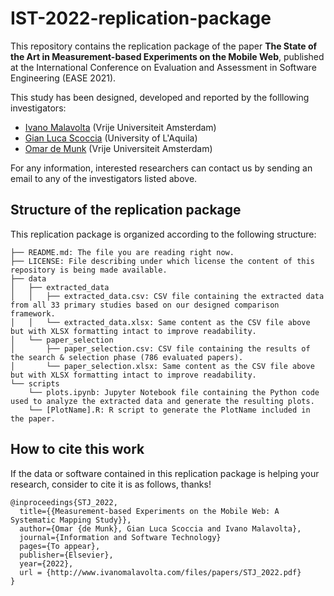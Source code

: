 # IST-2022-replication-package
This repository contains the replication package of the paper **The State of the Art in Measurement-based Experiments on the Mobile Web**, published at the International Conference on Evaluation and Assessment in Software Engineering (EASE 2021). 

This study has been designed, developed and reported by the folllowing investigators:
- [Ivano Malavolta](https://www.ivanomalavolta.com) (Vrije Universiteit Amsterdam)
- [Gian Luca Scoccia](https://www.gianlucascoccia.github.com) (University of L'Aquila)
- [Omar de Munk](https://www.linkedin.com/in/omar-de-munk-1ba555116/?originalSubdomain=nl) (Vrije Universiteit Amsterdam)

For any information, interested researchers can contact us by sending an email to any of the investigators listed above. 

## Structure of the replication package
This replication package is organized according to the following structure:
```
├── README.md: The file you are reading right now.
├── LICENSE: File describing under which license the content of this repository is being made available.
├── data
│   ├── extracted_data
│   │   ├── extracted_data.csv: CSV file containing the extracted data from all 33 primary studies based on our designed comparison framework.
│   │   └── extracted_data.xlsx: Same content as the CSV file above but with XLSX formatting intact to improve readability.
│   └── paper_selection
│       ├── paper_selection.csv: CSV file containing the results of the search & selection phase (786 evaluated papers).
│       └── paper_selection.xlsx: Same content as the CSV file above but with XLSX formatting intact to improve readability.
└── scripts
    └── plots.ipynb: Jupyter Notebook file containing the Python code used to analyze the extracted data and generate the resulting plots.
    └── [PlotName].R: R script to generate the PlotName included in the paper. 
```

## How to cite this work
If the data or software contained in this replication package is helping your research, consider to cite it is as follows, thanks!

```
@inproceedings{STJ_2022,
  title={{Measurement-based Experiments on the Mobile Web: A Systematic Mapping Study}},
  author={Omar {de Munk}, Gian Luca Scoccia and Ivano Malavolta},
  journal={Information and Software Technology}
  pages={To appear},
  publisher={Elsevier},
  year={2022},
  url = {http://www.ivanomalavolta.com/files/papers/STJ_2022.pdf}
}
```
